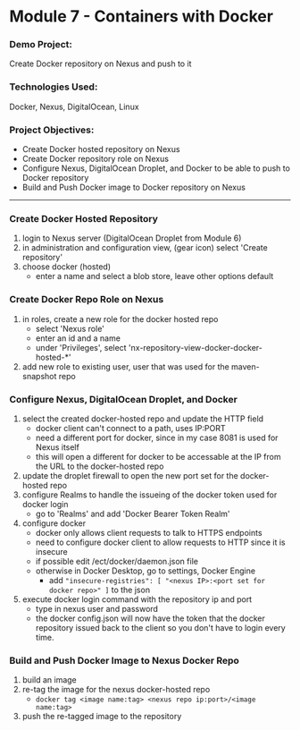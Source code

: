 # Module 7 - Containers with Docker

### Demo Project:
Create Docker repository on Nexus and push to it

### Technologies Used:
Docker, Nexus, DigitalOcean, Linux

### Project Objectives:
- Create Docker hosted repository on Nexus
- Create Docker repository role on Nexus
- Configure Nexus, DigitalOcean Droplet, and Docker to be able to push to Docker repository
- Build and Push Docker image to Docker repository on Nexus
---
### Create Docker Hosted Repository
1. login to Nexus server (DigitalOcean Droplet from Module 6)
2. in administration and configuration view, (gear icon) select 'Create repository'
3. choose docker (hosted)
    - enter a name and select a blob store, leave other options default

### Create Docker Repo Role on Nexus
1. in roles, create a new role for the docker hosted repo
    - select 'Nexus role'
    - enter an id and a name
    - under 'Privileges', select 'nx-repository-view-docker-docker-hosted-*'
2. add new role to existing user, user that was used for the maven-snapshot repo

### Configure Nexus, DigitalOcean Droplet, and Docker
1. select the created docker-hosted repo and update the HTTP field
    - docker client can't connect to a path, uses IP:PORT
    - need a different port for docker, since in my case 8081 is used for Nexus itself
    - this will open a different for docker to be accessable at the IP from the URL to the docker-hosted repo
2. update the droplet firewall to open the new port set for the docker-hosted repo
3. configure Realms to handle the issueing of the docker token used for docker login
    - go to 'Realms' and add 'Docker Bearer Token Realm'
4. configure docker
    - docker only allows client requests to talk to HTTPS endpoints
    - need to configure docker client to allow requests to HTTP since it is insecure
    - if possible edit /ect/docker/daemon.json file
    - otherwise in Docker Desktop, go to settings, Docker Engine
        - add `"insecure-registries": [ "<nexus IP>:<port set for docker repo>" ]` to the json
5. execute docker login command with the repository ip and port
    - type in nexus user and password
    - the docker config.json will now have the token that the docker repository issued back to the client so you don't have to login every time.

### Build and Push Docker Image to Nexus Docker Repo
1. build an image
2. re-tag the image for the nexus docker-hosted repo
    - `docker tag <image name:tag> <nexus repo ip:port>/<image name:tag>`
3. push the re-tagged image to the repository